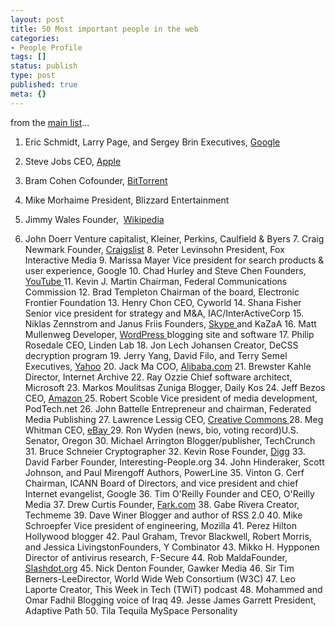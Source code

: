 ```yaml
---
layout: post
title: 50 Most important people in the web
categories:
- People Profile
tags: []
status: publish
type: post
published: true
meta: {}
---
```

from the [main list](http://news.yahoo.com/s/pcworld/20070305/tc_pcworld/129301)... 

1. Eric Schmidt, Larry Page, and Sergey Brin Executives, [Google](http://www.google.com.sg/intl/en/about.html)
2. Steve Jobs CEO, [Apple](http://www.apple.com/)
3. Bram Cohen Cofounder, [BitTorrent](http://www.bittorrent.com/)
4. Mike Morhaime President, Blizzard Entertainment
5. Jimmy Wales Founder,  [Wikipedia](http://en.wikipedia.org/wiki/Main_Page)

6. John Doerr Venture capitalist, Kleiner, Perkins, Caulfield & Byers 7. Craig Newmark Founder, [Craigslist](http://sfbay.craigslist.org/) 8. Peter Levinsohn President, Fox Interactive Media 9. Marissa Mayer Vice president for search products & user experience, Google 10. Chad Hurley and Steve Chen Founders, [YouTube ](http://youtube.com/)11. Kevin J. Martin Chairman, Federal Communications Commission 12. Brad Templeton Chairman of the board, Electronic Frontier Foundation 13. Henry Chon CEO, Cyworld 14. Shana Fisher Senior vice president for strategy and M&A, IAC/InterActiveCorp 15. Niklas Zennstrom and Janus Friis Founders, [Skype ](http://www.skype.com/intl/en/)and KaZaA 16. Matt Mullenweg Developer, [WordPress ](http://wordpress.org/)blogging site and software 17. Philip Rosedale CEO, Linden Lab 18. Jon Lech Johansen Creator, DeCSS decryption program 19. Jerry Yang, David Filo, and Terry Semel Executives, [Yahoo](http://www.yahoo.com/) 20. Jack Ma COO, [Alibaba.com](http://www.alibaba.com/) 21. Brewster Kahle Director, Internet Archive 22. Ray Ozzie Chief software architect, Microsoft 23. Markos Moulitsas Zuniga Blogger, Daily Kos 24. Jeff Bezos CEO, [Amazon ](http://amazon.com/)25. Robert Scoble Vice president of media development, PodTech.net 26. John Battelle Entrepreneur and chairman, Federated Media Publishing 27. Lawrence Lessig CEO, [Creative Commons ](http://creativecommons.org/)28. Meg Whitman CEO, [eBay ](http://www.ebay.com/)29. Ron Wyden (news, bio, voting record)U.S. Senator, Oregon 30. Michael Arrington Blogger/publisher, TechCrunch 31. Bruce Schneier Cryptographer 32. Kevin Rose Founder, [Digg](http://digg.com/) 33. David Farber Founder, Interesting-People.org 34. John Hinderaker, Scott Johnson, and Paul Mirengoff Authors, PowerLine 35. Vinton G. Cerf Chairman, ICANN Board of Directors, and vice president and chief Internet evangelist, Google 36. Tim O'Reilly Founder and CEO, O'Reilly Media 37. Drew Curtis Founder, [Fark.com](http://www.fark.com/) 38. Gabe Rivera Creator, Techmeme 39. Dave Winer Blogger and author of RSS 2.0 40. Mike Schroepfer Vice president of engineering, Mozilla 41. Perez Hilton Hollywood blogger 42. Paul Graham, Trevor Blackwell, Robert Morris, and Jessica LivingstonFounders, Y Combinator 43. Mikko H. Hypponen Director of antivirus research, F-Secure 44. Rob MaldaFounder, [Slashdot.org](http://slashdot.org/) 45. Nick Denton Founder, Gawker Media 46. Sir Tim Berners-LeeDirector, World Wide Web Consortium (W3C) 47. Leo Laporte Creator, This Week in Tech (TWiT) podcast 48. Mohammed and Omar Fadhil Blogging voice of Iraq 49. Jesse James Garrett President, Adaptive Path 50. Tila Tequila MySpace Personality
